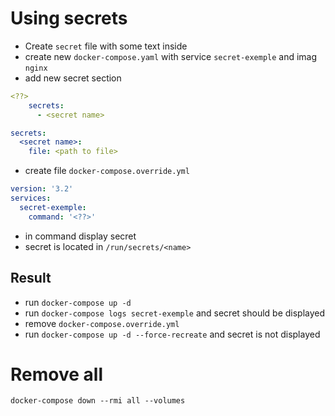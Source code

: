 # Using secrets

- Create `secret` file with some text inside
- create new `docker-compose.yaml` with service `secret-exemple` and imag `nginx`
- add new secret section

```yaml
<??>
    secrets:
      - <secret name>

secrets:
  <secret name>:
    file: <path to file>
```

- create file `docker-compose.override.yml`
```yaml
version: '3.2'
services:
  secret-exemple:
    command: '<??>'
```
- in command display secret
- secret is located in `/run/secrets/<name>`

## Result
- run `docker-compose up -d`
- run `docker-compose logs secret-exemple` and secret should be displayed
- remove `docker-compose.override.yml`
- run `docker-compose up -d --force-recreate` and secret is not displayed

# Remove all
`docker-compose down --rmi all --volumes`
